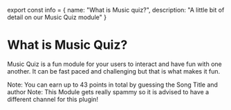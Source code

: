 export const info = {
    name: "What is Music quiz?",
    description: "A little bit of detail on our Music Quiz module"
}

<PageToolBar title="Music Quiz" />

# What is Music Quiz?
Music Quiz is a fun module for your users to interact and have fun with one another. It can be fast paced and challenging but that is what makes it fun.

<Alert style="info">Note: You can earn up to 43 points in total by guessing the Song Title and author</Alert>
<Alert style="destructive">Note: This Module gets really spammy so it is advised to have a different channel for this plugin!</Alert>



